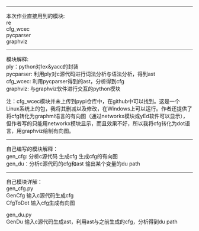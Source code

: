 -------------------------------------
本次作业直接用到的模块:  
re  
cfg_wcec  
pycparser  
graphviz

--------------------------------------
模块解释:  
ply：python对lex&yacc的封装  
pycparser: 利用ply对c源代码进行词法分析与语法分析，得到ast  
cfg_wcec: 利用pycparser得到的ast，分析得到cfg  
graphviz: 与graphviz软件进行交互的python模块

注：cfg_wcec模块并未上传到pypi仓库中，在github中可以找到。这是一个Linux系统上的包，我将其删减以及修改，在Windows上可以运行。作者还提供了将cfg转化为graphml语言的有向图（通过networkx模块或yEd软件可以显示），但作者写的只能用networkx模块显示，而且效果不好，所以我将cfg转化为dot语言，用graphviz绘制有向图。

-----------------------------------------
自己编写的模块解释：  
gen_cfg: 分析c源代码 生成cfg 生成cfg的有向图  
gen_du：分析c源代码的cfg和ast 输出某个变量的du path

----------------------------------------
自己模块详解：  
gen_cfg.py  
GenCfg 输入c源代码生成cfg  
CfgToDot 输入cfg生成有向图

gen_du.py  
GenDu 输入c源代码生成ast，利用ast与之前生成的cfg，分析得到du path


